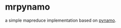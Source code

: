 mrpynamo
========

a simple mapreduce implementation based on [pynamo](https://github.com/daviddrysdale/pynamo).

